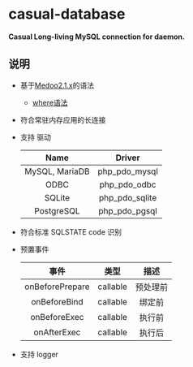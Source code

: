 # casual-database
**Casual Long-living MySQL connection for daemon.**
## 说明
- 基于[Medoo2.1.x]()的语法
  - [where语法](./docs/where.md)
- 符合常驻内存应用的长连接
- 支持 驱动
  
  |Name|Driver|
  |:---:|:---:|
  |MySQL, MariaDB|	php_pdo_mysql|
  |ODBC	|php_pdo_odbc|
  |SQLite	|php_pdo_sqlite|
  |PostgreSQL|	php_pdo_pgsql|
  
- 符合标准 SQLSTATE code 识别
- 预置事件 

  |事件|类型|描述|
  |:---:|:---:|:---:|
  |onBeforePrepare|callable|预处理前|
  |onBeforeBind|callable|绑定前|
  |onBeforeExec|callable|执行前|
  |onAfterExec|callable|执行后|
  
- 支持 logger  

